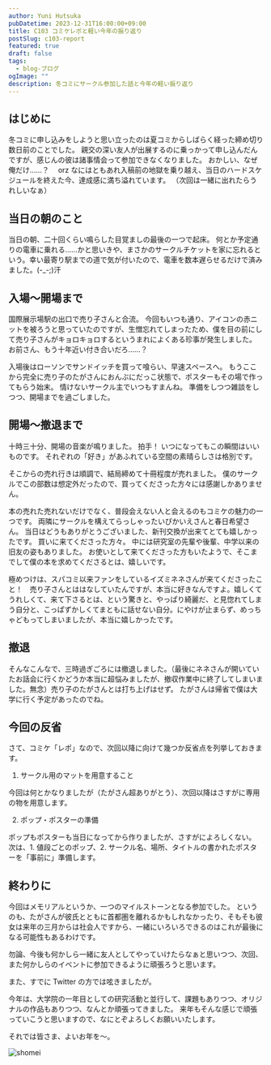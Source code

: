 ```yaml
---
author: Yuni Hutsuka
pubDatetime: 2023-12-31T16:00:00+09:00
title: C103 コミケレポと軽い今年の振り返り
postSlug: c103-report
featured: true
draft: false
tags:
  - blog-ブログ
ogImage: ""
description: 冬コミにサークル参加した話と今年の軽い振り返り
---
```


## はじめに

冬コミに申し込みをしようと思い立ったのは夏コミからしばらく経った締め切り数日前のことでした。
親交の深い友人が出展するのに乗っかって申し込んだんですが、感じんの彼は諸事情会って参加できなくなりました。
おかしい、なぜ俺だけ……？　 orz
なにはともあれ入稿前の地獄を乗り越え、当日のハードスケジュールを終えた今、達成感に満ち溢れています。
（次回は一緒に出れたらうれしいなぁ）

## 当日の朝のこと

当日の朝、二十回くらい鳴らした目覚ましの最後の一つで起床。
何とか予定通りの電車に乗れる……かと思いきや、まさかのサークルチケットを家に忘れるという。幸い最寄り駅までの道で気が付いたので、電車を数本遅らせるだけで済みました。(-\_-;)汗

## 入場～開場まで

国際展示場駅の出口で売り子さんと合流。
今回もいつも通り、アイコンの赤ニットを被ろうと思っていたのですが、生憎忘れてしまったため、僕を目の前にして売り子さんがキョロキョロするというまれによくある珍事が発生しました。
お前さん、もう十年近い付き合いだろ……？

入場後はローソンでサンドイッチを買って喰らい、早速スペースへ。
もうここから完全に売り子のたがさんにおんぶにだっこ状態で、ポスターもその場で作ってもらう始末。
情けないサークル主でいつもすまんね。
準備をしつつ雑談をしつつ、開場までを過ごしました。

## 開場～撤退まで

十時三十分、開場の音楽が鳴りました。
拍手！
いつになってもこの瞬間はいいものです。
それぞれの「好き」があふれている空間の素晴らしさは格別です。

そこからの売れ行きは順調で、結局締めて十冊程度が売れました。
僕のサークルでこの部数は想定外だったので、買ってくださった方々には感謝しかありません。

本の売れた売れないだけでなく、普段会えない人と会えるのもコミケの魅力の一つです。
両隣にサークルを構えてらっしゃったいぴかいえさんと春日希望さん。
当日はどうもありがとうございました、新刊交換が出来てとても嬉しかったです。
買いに来てくださった方々。
中には研究室の先輩や後輩、中学以来の旧友の姿もありました。
お使いとして来てくださった方もいたようで、そこまでして僕の本を求めてくださるとは、嬉しいです。

極めつけは、スパコミ以来ファンをしているイズミネネさんが来てくださったこと！　売り子さんとははなしていたんですが、本当に好きなんですよ。嬉しくてうれしくて、来て下さるとは、という驚きと、やっぱり綺麗だ、と見惚れてしまう自分と、こっぱずかしくてまともに話せない自分。にやけが止まらず、めっちゃどもってしまいましたが、本当に嬉しかったです。

## 撤退

そんなこんなで、三時過ぎごろには撤退しました。（最後にネネさんが開いていたお話会に行くかどうか本当に超悩みましたが、撤収作業中に終了してしまいました。無念）売り子のたがさんとは打ち上げはせず。
たがさんは帰省で僕は大学に行く予定があったのでね。

## 今回の反省

さて、コミケ「レポ」なので、次回以降に向けて幾つか反省点を列挙しておきます。

1. サークル用のマットを用意すること

今回は何とかなりましたが（たがさん超ありがとう）、次回以降はさすがに専用の物を用意します。

2. ポップ・ポスターの準備

ポップもポスターも当日になってから作りましたが、さすがによろしくない。
次は、1. 値段ごとのポップ、2. サークル名、場所、タイトルの書かれたポスターを「事前に」準備します。

## 終わりに

今回はメモリアルというか、一つのマイルストーンとなる参加でした。
というのも、たがさんが彼氏とともに首都圏を離れるかもしれなかったり、そもそも彼女は来年の三月からは社会人ですから、一緒にいろいろできるのはこれが最後になる可能性もあるわけです。

勿論、今後も何かしら一緒に友人としてやっていけたらなぁと思いつつ、次回、また何かしらのイベントに参加できるように頑張ろうと思います。

また、すでに Twitter の方では呟きましたが。

今年は、大学院の一年目としての研究活動と並行して、課題もありつつ、オリジナルの作品もありつつ、なんとか頑張ってきました。
来年もそんな感じで頑張っていこうと思いますので、なにとぞよろしくお願いいたします。

それでは皆さま、よいお年を～。

![shomei](../../public/images/shomei.png)
